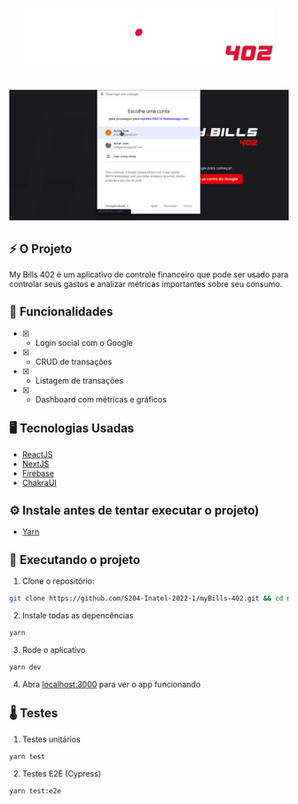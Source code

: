 <h1 align="center">
  <img src="public/mybills.png"/> 
</h1>

<h1 align="center">
  <img src="public/mybills.gif#vitrinedev"/> 
</h1>

## ⚡️ O Projeto
  My Bills 402 é um aplicativo de controle financeiro que pode ser usado para controlar seus gastos e analizar métricas importantes sobre seu consumo.
## 🎯 Funcionalidades
 - [x] - Login social com o Google 
 - [x] - CRUD de transações
 - [x] - Listagem de transações
 - [x] - Dashboard com métricas e gráficos
  
## 🖥️ Tecnologias Usadas
 - [ReactJS](https://reactjs.org/)
 - [NextJS](https://nextjs.org/)
 - [Firebase](https://firebase.google.com/?hl=pt)
 - [ChakraUI](https://chakra-ui.com/)

## ⚙️ Instale antes de tentar executar o projeto)
 - [Yarn](https://yarnpkg.com/)
 
## 🚀️ Executando o projeto

1. Clone o repositório: 

```bash
git clone https://github.com/S204-Inatel-2022-1/myBills-402.git && cd myBills-402
```
2. Instale todas as depencências

```bash
yarn
```
3. Rode o aplicativo
```bash
yarn dev
```
4. Abra [localhost:3000](http://localhost:3000) para ver o app funcionando


## 🌡️ Testes 

1. Testes unitários 
```bash
yarn test
``` 
2. Testes E2E (Cypress)
```bash 
yarn test:e2e
``` 

